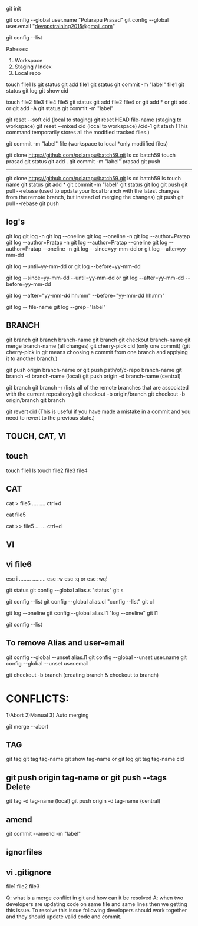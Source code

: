 git init

git config --global user.name "Polarapu Prasad"
git config --global user.email "devopstraining2015@gmail.com"

git config --list

Paheses:


1) Workspace
2) Staging  / Index
3) Local repo

touch file1
ls
git status
git add file1
git status
git commit -m "label" file1
git status
git log
git show cid

touch file2 file3 file4 file5
git status
git add file2 file4
or
git add *
or
git add .
or
git add -A
git status
git commit -m "label"


git reset --soft cid  (local to staging)
git reset HEAD file-name  (staging to workspace)
git reset --mixed cid  (local to workspace)     /cid-1
git stash (This command temporarily stores all the modified tracked files.)

git commit -m "label" file  (workspace to local *only modiified files) 


git clone https://github.com/polarapu/batch59.git
ls
cd batch59
touch prasad
git status
git add .
git commit -m "label" prasad
git push

-------------------------------------------------------------
git clone https://github.com/polarapu/batch59.git
ls
cd batch59
ls
touch name
git status
git add *
git commit -m "label" 
git status
git log
git push
git pull --rebase (used to update your local branch with the latest changes from the remote branch, but instead of merging the changes)
git push
git pull --rebase
git push

log's
--------
git log
git log -n
git log --oneline
git log --oneline -n
git log --author=Pratap
git log --author=Pratap -n
git log --author=Pratap --oneline
git log --author=Pratap --oneline -n
git log --since=yy-mm-dd
or
git log --after=yy-mm-dd

git log --until=yy-mm-dd
or
git log --before=yy-mm-dd

git log --since=yy-mm-dd --until=yy-mm-dd
or
git log --after=yy-mm-dd --before=yy-mm-dd

git log --after="yy-mm-dd hh:mm" --before="yy-mm-dd hh:mm"

git log -- file-name
git log --grep="label"

BRANCH
-----------

git branch
git branch branch-name
git branch
git checkout branch-name 
git merge branch-name  (all changes)
git cherry-pick cid   (only one commit) (git cherry-pick in git means choosing a commit from one branch and applying it to another branch.)

git push origin branch-name 
or
git push path/of/c-repo branch-name
git branch -d branch-name  (local)
git push origin -d branch-name  (central)

git branch 
git branch -r (lists all of the remote branches that are associated with the current repository.)
git checkout -b origin/branch
git checkout -b origin/branch
git branch

git revert cid (This is useful if you have made a mistake in a commit and you need to revert to the previous state.)



TOUCH, CAT, VI
-----------------------
touch
--------
touch file1
ls
touch file2 file3 file4


CAT
-----
cat > file5
....
....
ctrl+d

cat file5

cat >> file5
...
...
ctrl+d

VI
---

vi file6
---------
esc i
........
.........
esc :w
esc :q
or
esc :wq!

git status
git config --global alias.s "status"
git s

git config --list
git config --global alias.cl "config --list"
git cl

git log --oneline
git config --global alias.l1 "log --oneline"
git l1

git config --list

To remove Alias and user-email
-------------------------------------------
git config --global --unset alias.l1
git config --global --unset user.name
git config --global --unset user.email

git checkout -b branch  (creating branch & checkout to branch)

CONFLICTS:
==========
1)Abort
2)Manual
3) Auto merging

git merge --abort

TAG
------
git tag
git tag tag-name
git show tag-name
or
git log
git tag tag-name cid

git push origin tag-name
or
git push --tags
Delete
-------
git tag -d tag-name  (local)
git push origin -d tag-name  (central)

amend
---------
git commit --amend -m "label" 

ignorfiles
-------------

vi .gitignore
-----------------
file1
file2
file3


Q: what is a merge conflict in git and how can it be resolved 
A: when two developers are updating code on same file and same lines then we getting this issue. To resolve this issue following developers should work together and they should update valid code and commit.
